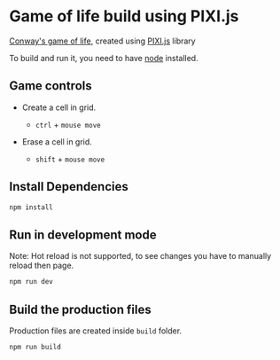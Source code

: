 # Game of life build using PIXI.js

[Conway's game of life](https://en.wikipedia.org/wiki/Conway%27s_Game_of_Life), created using [PIXI.js](https://pixijs.com/) library 

To build and run it, you need to have [node](https://nodejs.org/) installed.

## Game controls

* Create a cell in grid.
  * `ctrl` + `mouse move`

* Erase a cell in grid.
  * `shift` + `mouse move`

## Install Dependencies

```bash
npm install
```

## Run in development mode

Note: Hot reload is not supported, to see changes you have to manually reload then page.

```bash
npm run dev
```

## Build the production files

Production files are created inside `build` folder. 

```bash
npm run build
```
